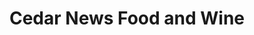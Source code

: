 ---
title: "Cedar News Food and Wine"
url: /kettering/cedar-news-food-and-wine/
shop: convenience
---